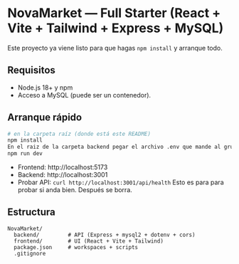 # NovaMarket — Full Starter (React + Vite + Tailwind + Express + MySQL)

Este proyecto ya viene listo para que hagas `npm install` y arranque todo.

## Requisitos
- Node.js 18+ y npm
- Acceso a MySQL (puede ser un contenedor).

## Arranque rápido
```bash
# en la carpeta raíz (donde está este README)
npm install
En el raiz de la carpeta backend pegar el archivo .env que mande al grupo.
npm run dev
```
- Frontend: http://localhost:5173
- Backend:  http://localhost:3001
- Probar API: `curl http://localhost:3001/api/health`  Esto es para para probar si anda bien. Después se borra.

## Estructura
```
NovaMarket/
  backend/         # API (Express + mysql2 + dotenv + cors)
  frontend/        # UI (React + Vite + Tailwind)
  package.json     # workspaces + scripts
  .gitignore
```
